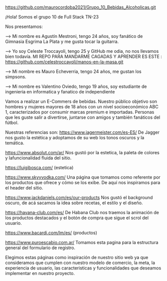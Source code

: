 https://github.com/maurocordoba2021/Grupo_10_Bebidas_Alcoholicas.git

¡Hola! Somos el grupo 10 de Full Stack TN-23

Nos presentamos: 

--> Mi nombre es Agustín Mestroni, tengo 24 años, soy fanático de Gimnasia Esgrima La Plata y me gusta tocar la guitarra.

--> Yo soy Celeste Troccayoli, tengo 25 y GitHub me odia, no nos llevamos bien todavía. MI REPO PARA MANDARME CAGADAS Y APRENDER ES ESTE : https://github.com/celestroccayoli/manos-en-la-masa.git

--> Mi nombre es Mauro Echeverria, tengo 24 años, me gustan los simpsons.

--> Mi nombre es Valentino Oviedo, tengo 19 años, soy estudiante de ingenieria en informatica y fanatico de independiente



Vamos a realizar un E-Commers de bebidas. Nuestro público objetivo son hombres y mujeres mayores de 18 años con un nivel socioeconómico ABC 1, caracterizados por consumir marcas premium e importadas. Personas que les guste salir a divertirse, juntarse con amigos y también fanáticos del fútbol.


Nuestras referencias son:
https://www.jagermeister.com/es-ES/ 
De Jagger nos gusto la estética y adoptamos de su web los tonos oscuros y la temática.

https://www.absolut.com/ar/ 
Nos gustó por la estetica, la paleta de colores y lafuncionalidad fluida del sitio.

https://luigibosca.com/ (estetica)


https://www.skyyvodka.com/
Una página que tomamos como referente por los productos que ofrece y cómo se los exibe. De aquí nos inspiramos para el header del sitio.

https://www.jackdaniels.com/es/our-products
Nos gustó el background oscuro, de acá sacamos la idea sobre recetas, el estilo y  el diseño.


https://havana-club.com/es/ 
De Habana Club nos traemos la animación de los productos destacados y el botón de compra que sigue el scrol del usuario.

https://www.bacardi.com/lm/es/  (productos)


https://www.puroescabio.com.ar/
Tomamos esta pagina para la estructura general del formulario de registro.

Elegimos estas páginas como inspiración de nuestro sitio web ya que consideramos que cumplen con nuestro modelo de comercio, la meta, la experiencia de usuario, las caracteristicas y funcionalidades que deseamos implementar en nuestro proyecto.
